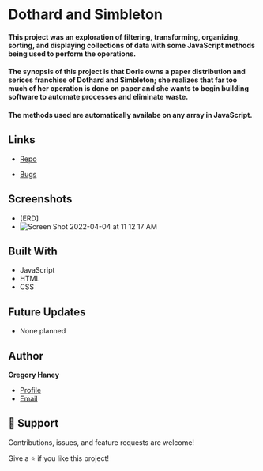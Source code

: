 # Dothard and Simbleton

#### This project was an exploration of filtering, transforming, organizing, sorting, and displaying collections of data with some JavaScript methods being used to perform the operations.
#### The synopsis of this project is that Doris owns a paper distribution and serices franchise of Dothard and Simbleton; she realizes that far too much of her operation is done on paper and she wants to begin building software to automate processes and eliminate waste.
#### The methods used are automatically availabe on any array in JavaScript.

## Links

- [Repo](https://github.com/gregoryhaney/nss-dothard-simbleton "NSS Dothard and Simbleton Repo")


- [Bugs](https://github.com/gregoryhaney/nss-dothard-simbleton/issues "Issues Page")


## Screenshots

- [ERD]
-  ![Screen Shot 2022-04-04 at 11 12 17 AM](https://user-images.githubusercontent.com/10354411/161586955-e895b243-821f-48d5-b333-7f64fe80dc3d.png)



## Built With

- JavaScript
- HTML
- CSS

## Future Updates

- None planned

## Author

**Gregory Haney**

- [Profile](https://github.com/gregoryhaney "Gregory Haney")
- [Email](mailto:gregory.haney@gmail.com)


## 🤝 Support

Contributions, issues, and feature requests are welcome!

Give a ⭐️ if you like this project!
